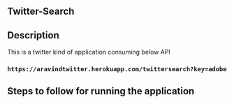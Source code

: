 ## Twitter-Search

## Description
This is a twitter kind of application consuming below API 
### `https://aravindtwitter.herokuapp.com/twittersearch?key=adobe`

## Steps to follow for running the application

